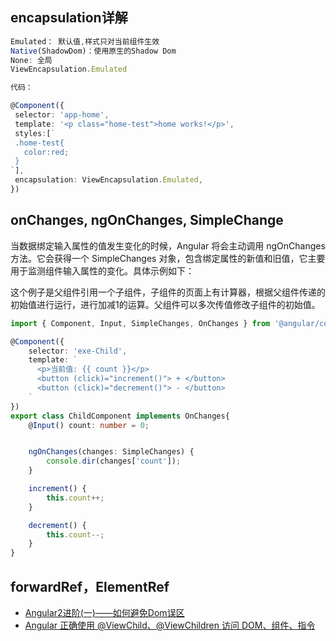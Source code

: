 ## encapsulation详解

```ts
Emulated： 默认值,样式只对当前组件生效
Native(ShadowDom)：使用原生的Shadow Dom
None: 全局
ViewEncapsulation.Emulated

代码：

@Component({
 selector: 'app-home',
 template: '<p class="home-test">home works!</p>',
 styles:[`
 .home-test{
   color:red;
 }
`],
 encapsulation: ViewEncapsulation.Emulated,
})
```

## onChanges, ngOnChanges, SimpleChange

当数据绑定输入属性的值发生变化的时候，Angular 将会主动调用 ngOnChanges 方法。它会获得一个 SimpleChanges 对象，包含绑定属性的新值和旧值，它主要用于监测组件输入属性的变化。具体示例如下：

这个例子是父组件引用一个子组件，子组件的页面上有计算器，根据父组件传递的初始值进行运行，进行加减1的运算。父组件可以多次传值修改子组件的初始值。

```ts
import { Component, Input, SimpleChanges, OnChanges } from '@angular/core';

@Component({
    selector: 'exe-Child',
    template: `
      <p>当前值: {{ count }}</p>
      <button (click)="increment()"> + </button>
      <button (click)="decrement()"> - </button>
    `
})
export class ChildComponent implements OnChanges{
    @Input() count: number = 0;


    ngOnChanges(changes: SimpleChanges) {
        console.dir(changes['count']);
    }

    increment() {
        this.count++;
    }

    decrement() {
        this.count--;
    }
}
```
## forwardRef，ElementRef

- [Angular2进阶(一)——如何避免Dom误区](https://blog.csdn.net/changyinling520/article/details/78014052)
- [Angular 正确使用 @ViewChild、@ViewChildren 访问 DOM、组件、指令](https://blog.csdn.net/wuyuxing24/article/details/84927282)








